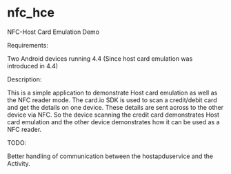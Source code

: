 nfc_hce
=======


NFC-Host Card Emulation Demo

Requirements:

  Two Android devices running 4.4 (Since host card emulation was introduced in 4.4)

Description:

  This is a simple application to demonstrate Host card emulation as well as the NFC reader mode.
The card.io SDK is used to scan a credit/debit card and get the details on one device. These details are sent across to the other 
device via NFC. So the device scanning the credit card demonstrates Host card emulation and the other device demonstrates how it can be used as a NFC reader.


TODO:

Better handling of communication between the hostapduservice and the Activity.

